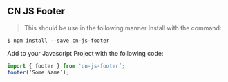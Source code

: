 ## CN JS Footer
> This should be use in the following manner
Install with the command:
```
$ npm install --save cn-js-footer
```
Add to your Javascript Project with the following code:
```javascript
import { footer } from 'cn-js-footer’;
footer(‘Some Name’);
```